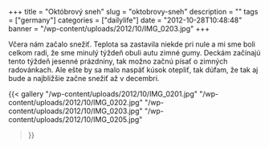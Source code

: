 +++
title = "Októbrový sneh"
slug = "oktobrovy-sneh"
description = ""
tags = ["germany"]
categories = ["dailylife"]
date = "2012-10-28T10:48:48"
banner = "/wp-content/uploads/2012/10/IMG_0203.jpg"
+++

Včera nám začalo snežiť. Teplota sa zastavila niekde pri nule a mi sme boli celkom radi, že sme minulý týždeň obuli autu
zimné gumy. Deckám začínajú tento týždeň jesenné prázdniny, tak možno začnú písať o zimných
radovánkach. Ale ešte by sa malo naspäť kúsok otepliť, tak dúfam, že tak aj bude a najbližšie začne
snežiť až v decembri.

{{< gallery
    "/wp-content/uploads/2012/10/IMG_0201.jpg"
    "/wp-content/uploads/2012/10/IMG_0202.jpg"
    "/wp-content/uploads/2012/10/IMG_0203.jpg"
    "/wp-content/uploads/2012/10/IMG_0205.jpg"
>}}
